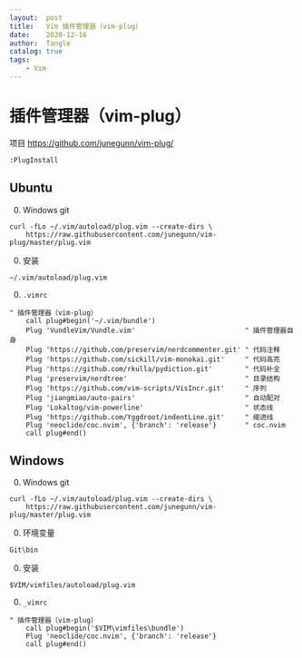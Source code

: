 ```yaml
---
layout:  post
title:   Vim 插件管理器（vim-plug）
date:    2020-12-16
author:  Tangle
catalog: true
tags:
    - Vim
---
```


# 插件管理器（vim-plug）

项目 <https://github.com/junegunn/vim-plug/>

```
:PlugInstall
```

## Ubuntu

0. Windows git
```
curl -fLo ~/.vim/autoload/plug.vim --create-dirs \
    https://raw.githubusercontent.com/junegunn/vim-plug/master/plug.vim
```
0. 安装
```
~/.vim/autoload/plug.vim
```
0. `.vimrc`
```
" 插件管理器（vim-plug）
    call plug#begin('~/.vim/bundle')
    Plug 'VundleVim/Vundle.vim'                           " 插件管理器自身
    Plug 'https://github.com/preservim/nerdcommenter.git' " 代码注释
    Plug 'https://github.com/sickill/vim-monokai.git'     " 代码高亮
    Plug 'https://github.com/rkulla/pydiction.git'        " 代码补全
    Plug 'preservim/nerdtree'                             " 目录结构
    Plug 'https://github.com/vim-scripts/VisIncr.git'     " 序列
    Plug 'jiangmiao/auto-pairs'                           " 自动配对
    Plug 'Lokaltog/vim-powerline'                         " 状态线
    Plug 'https://github.com/Yggdroot/indentLine.git'     " 缩进线
    Plug 'neoclide/coc.nvim', {'branch': 'release'}       " coc.nvim
    call plug#end()
```

## Windows

0. Windows git
```
curl -fLo ~/.vim/autoload/plug.vim --create-dirs \
    https://raw.githubusercontent.com/junegunn/vim-plug/master/plug.vim
```
0. 环境变量
```
Git\bin
```
0. 安装
```
$VIM/vimfiles/autoload/plug.vim
```
0. `_vimrc`
```
" 插件管理器（vim-plug）
    call plug#begin('$VIM\vimfiles\bundle')
    Plug 'neoclide/coc.nvim', {'branch': 'release'}
    call plug#end()
```
